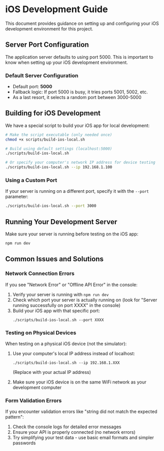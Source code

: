 # iOS Development Guide

This document provides guidance on setting up and configuring your iOS development environment for this project.

## Server Port Configuration

The application server defaults to using port 5000. This is important to know when setting up your iOS development environment.

### Default Server Configuration

- Default port: **5000**
- Fallback logic: If port 5000 is busy, it tries ports 5001, 5002, etc.
- As a last resort, it selects a random port between 3000-5000

## Building for iOS Development

We have a special script to build your iOS app for local development:

```bash
# Make the script executable (only needed once)
chmod +x scripts/build-ios-local.sh

# Build using default settings (localhost:5000)
./scripts/build-ios-local.sh

# Or specify your computer's network IP address for device testing
./scripts/build-ios-local.sh --ip 192.168.1.100
```

### Using a Custom Port

If your server is running on a different port, specify it with the `--port` parameter:

```bash
./scripts/build-ios-local.sh --port 3000
```

## Running Your Development Server

Make sure your server is running before testing on the iOS app:

```bash
npm run dev
```

## Common Issues and Solutions

### Network Connection Errors

If you see "Network Error" or "Offline API Error" in the console:

1. Verify your server is running with `npm run dev`
2. Check which port your server is actually running on (look for "Server running successfully on port XXXX" in the console)
3. Build your iOS app with that specific port:
   ```
   ./scripts/build-ios-local.sh --port XXXX
   ```

### Testing on Physical Devices

When testing on a physical iOS device (not the simulator):

1. Use your computer's local IP address instead of localhost:
   ```
   ./scripts/build-ios-local.sh --ip 192.168.1.XXX
   ```
   (Replace with your actual IP address)

2. Make sure your iOS device is on the same WiFi network as your development computer

### Form Validation Errors

If you encounter validation errors like "string did not match the expected pattern":

1. Check the console logs for detailed error messages
2. Ensure your API is properly connected (no network errors)
3. Try simplifying your test data - use basic email formats and simpler passwords